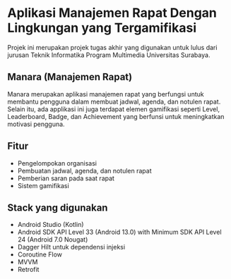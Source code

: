 # Aplikasi Manajemen Rapat Dengan Lingkungan yang Tergamifikasi
Projek ini merupakan projek tugas akhir yang digunakan untuk lulus dari jurusan Teknik Informatika Program Multimedia Universitas Surabaya.

## Manara (Manajemen Rapat)
Manara merupakan aplikasi manajemen rapat yang berfungsi untuk membantu pengguna dalam membuat jadwal, agenda, dan notulen rapat. Selain itu, ada applikasi ini juga terdapat elemen gamifikasi seperti Level, Leaderboard, Badge, dan Achievement yang berfunsi untuk meningkatkan motivasi pengguna.

## Fitur
- Pengelompokan organisasi
- Pembuatan jadwal, agenda, dan notulen rapat
- Pemberian saran pada saat rapat
- Sistem gamifikasi

## Stack yang digunakan
- Android Studio (Kotlin)
- Android SDK API Level 33 (Android 13.0) with Minimum SDK API Level 24 (Android 7.0 Nougat)
- Dagger Hilt untuk dependensi injeksi
- Coroutine Flow
- MVVM
- Retrofit
